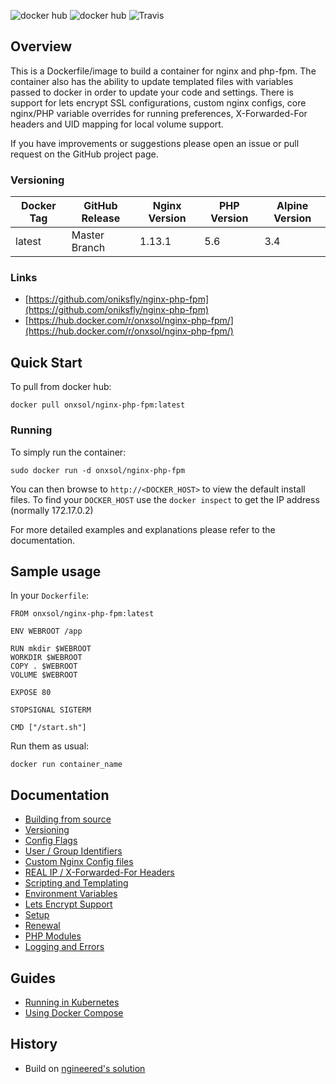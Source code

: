 ![docker hub](https://img.shields.io/docker/pulls/onxsol/nginx-php-fpm.svg?style=flat-square)
![docker hub](https://img.shields.io/docker/stars/onxsol/nginx-php-fpm.svg?style=flat-square)
![Travis](https://img.shields.io/travis/onxsol/nginx-php-fpm.svg?style=flat-square)

## Overview
This is a Dockerfile/image to build a container for nginx and php-fpm.
The container also has the ability to update templated files with variables passed to docker in order to update your code and settings. 
There is support for lets encrypt SSL configurations, custom nginx configs, core nginx/PHP variable overrides for running preferences, X-Forwarded-For headers and UID mapping for local volume support.

If you have improvements or suggestions please open an issue or pull request on the GitHub project page.

### Versioning
| Docker Tag | GitHub Release | Nginx Version | PHP Version | Alpine Version |
|-----|-------|-----|--------|--------|
| latest | Master Branch |1.13.1 | 5.6 | 3.4 |

### Links
- [https://github.com/oniksfly/nginx-php-fpm](https://github.com/oniksfly/nginx-php-fpm)
- [https://hub.docker.com/r/onxsol/nginx-php-fpm/](https://hub.docker.com/r/onxsol/nginx-php-fpm/)

## Quick Start
To pull from docker hub:
```
docker pull onxsol/nginx-php-fpm:latest
```
### Running
To simply run the container:
```
sudo docker run -d onxsol/nginx-php-fpm
```

You can then browse to ```http://<DOCKER_HOST>``` to view the default install files. To find your ```DOCKER_HOST``` use the ```docker inspect``` to get the IP address (normally 172.17.0.2)

For more detailed examples and explanations please refer to the documentation.

## Sample usage
In your `Dockerfile`:
```
FROM onxsol/nginx-php-fpm:latest

ENV WEBROOT /app

RUN mkdir $WEBROOT
WORKDIR $WEBROOT
COPY . $WEBROOT
VOLUME $WEBROOT

EXPOSE 80

STOPSIGNAL SIGTERM

CMD ["/start.sh"]
```

Run them as usual:
```
docker run container_name
```

## Documentation

- [Building from source](https://github.com/ngineered/nginx-php-fpm/blob/master/docs/building.md)
- [Versioning](https://github.com/ngineered/nginx-php-fpm/blob/master/docs/versioning.md)
- [Config Flags](https://github.com/ngineered/nginx-php-fpm/blob/master/docs/config_flags.md)
- [User / Group Identifiers](https://github.com/ngineered/nginx-php-fpm/blob/master/docs/UID_GID_Mapping.md)
- [Custom Nginx Config files](https://github.com/ngineered/nginx-php-fpm/blob/master/docs/nginx_configs.md)
 - [REAL IP / X-Forwarded-For Headers](https://github.com/ngineered/nginx-php-fpm/blob/master/docs/nginx_configs.md#real-ip--x-forwarded-for-headers)
- [Scripting and Templating](https://github.com/ngineered/nginx-php-fpm/blob/master/docs/scripting_templating.md)
 - [Environment Variables](https://github.com/ngineered/nginx-php-fpm/blob/master/docs/scripting_templating.md#using-environment-variables--templating)
- [Lets Encrypt Support](https://github.com/ngineered/nginx-php-fpm/blob/master/docs/lets_encrypt.md)
 - [Setup](https://github.com/ngineered/nginx-php-fpm/blob/master/docs/lets_encrypt.md#setup)
 - [Renewal](https://github.com/ngineered/nginx-php-fpm/blob/master/docs/lets_encrypt.md#renewal)
- [PHP Modules](https://github.com/ngineered/nginx-php-fpm/blob/master/docs/php_modules.md)
- [Logging and Errors](https://github.com/ngineered/nginx-php-fpm/blob/master/docs/logs.md)

## Guides
- [Running in Kubernetes](https://github.com/ngineered/nginx-php-fpm/blob/master/docs/guides/kubernetes.md)
- [Using Docker Compose](https://github.com/ngineered/nginx-php-fpm/blob/master/docs/guides/docker_compose.md)

## History
- Build on [ngineered's solution](https://github.com/ngineered/nginx-php-fpm)